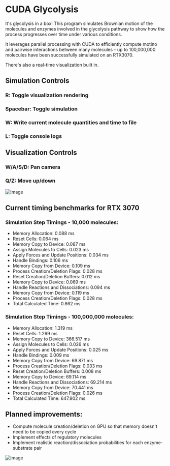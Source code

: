 # CUDA Glycolysis
It's glycolysis in a box! This program simulates Brownian motion of the molecules and enzymes involved in the glycolysis pathway to show how the process progresses over time under various conditions.

It leverages parallel processing with CUDA to efficiently compute motino and pairwise interactions between many molecules - up to 100,000,000 molecules have been successfully simulated on an RTX3070.

There's also a real-time visualization built in.

## Simulation Controls
### R: Toggle visualization rendering
### Spacebar: Toggle simulation
### W: Write current molecule quantities and time to file
### L: Toggle console logs

## Visualization Controls
### W/A/S/D: Pan camera
### Q/Z: Move up/down

![image](https://github.com/user-attachments/assets/2938703b-0125-4657-9808-319b512624f8)


## Current timing benchmarks for RTX 3070
### Simulation Step Timings - 10,000 molecules:
  - Memory Allocation: 0.088 ms
  - Reset Cells: 0.064 ms
  - Memory Copy to Device: 0.087 ms
  - Assign Molecules to Cells: 0.023 ms
  - Apply Forces and Update Positions: 0.034 ms
  - Handle Bindings: 0.106 ms
  - Memory Copy from Device: 0.109 ms
  - Process Creation/Deletion Flags: 0.028 ms
  - Reset Creation/Deletion Buffers: 0.012 ms
  - Memory Copy to Device: 0.069 ms
  - Handle Reactions and Dissociations: 0.094 ms
  - Memory Copy from Device: 0.119 ms
  - Process Creation/Deletion Flags: 0.028 ms
  - Total Calculated Time: 0.862 ms

### Simulation Step Timings - 100,000,000 molecules:
  - Memory Allocation: 1.319 ms
  - Reset Cells: 1.299 ms
  - Memory Copy to Device: 366.517 ms
  - Assign Molecules to Cells: 0.026 ms
  - Apply Forces and Update Positions: 0.025 ms
  - Handle Bindings: 0.009 ms
  - Memory Copy from Device: 69.871 ms
  - Process Creation/Deletion Flags: 0.033 ms
  - Reset Creation/Deletion Buffers: 0.008 ms
  - Memory Copy to Device: 69.114 ms
  - Handle Reactions and Dissociations: 69.214 ms
  - Memory Copy from Device: 70.441 ms
  - Process Creation/Deletion Flags: 0.026 ms
  - Total Calculated Time: 647.902 ms

## Planned improvements:
- Compute molecule creation/deletion on GPU so that memory doesn't need to be copied every cycle
- Implement effects of regulatory molecules
- Implement realistic reaction/dissociation probabilities for each enzyme-substrate pair
  
![image](https://github.com/user-attachments/assets/49a140fe-c049-4b0c-bb02-7a15592f8444)
